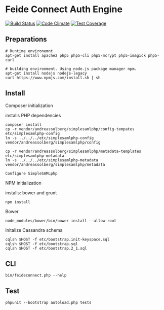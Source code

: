 # Feide Connect Auth Engine

[![Build Status](https://travis-ci.org/feideconnect/feideconnect-authengine.svg?branch=master)](https://travis-ci.org/andreassolberg/feideconnect-authengine)
[![Code Climate](https://codeclimate.com/github/feideconnect/feideconnect-authengine/badges/gpa.svg)](https://codeclimate.com/github/feideconnect/feideconnect-authengine)
[![Test Coverage](https://codeclimate.com/github/feideconnect/feideconnect-authengine/badges/coverage.svg)](https://codeclimate.com/github/feideconnect/feideconnect-authengine)

## Preparations

	# Runtime environemnt
	apt-get install apache2 php5 php5-cli php5-mcrypt php5-imagick php5-curl
 
	# building environment. Using node.js package manager npm.
	apt-get install nodejs nodejs-legacy
	curl https://www.npmjs.com/install.sh | sh

## Install


Composer initialization

installs PHP dependencies

	composer install
	cp -r vendor/andreassolberg/simplesamlphp/config-tempates etc/simplesamlphp-config
	ln -s ../../../etc/simplesamlphp-config vendor/andreassolberg/simplesamlphp/config

	cp -r vendor/andreassolberg/simplesamlphp/metadata-templates etc/simplesamlphp-metadata
	ln -s ../../../etc/simplesamlphp-metadata vendor/andreassolberg/simplesamlphp/metadata

	Configure SimpleSAMLphp



NPM initialization

installs: bower and grunt

	npm install

Bower

	node_modules/bower/bin/bower install --allow-root


Initalize Cassandra schema

	cqlsh $HOST -f etc/bootstrap.init-keyspace.sql
	cqlsh $HOST -f etc/bootstrap.sql
	cqlsh $HOST -f etc/bootstrap.2_1.sql



## CLI

	bin/feideconnect.php --help


## Test

	phpunit --bootstrap autoload.php tests 






